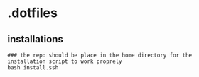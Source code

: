 # .dotfiles

## installations
~~~
### the repo should be place in the home directory for the installation script to work proprely
bash install.ssh
~~~
